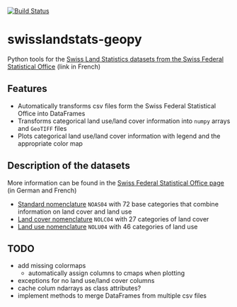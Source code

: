 [![Build Status](https://travis-ci.com/martibosch/swisslandstats-geopy.svg?token=AdqNpn2z1w9P1qtcys7B&branch=master)](https://travis-ci.com/martibosch/swisslandstats-geopy)

# swisslandstats-geopy

Python tools for the [Swiss Land Statistics datasets from the Swiss Federal Statistical Office](https://www.bfs.admin.ch/bfs/fr/home/services/geostat/geodonnees-statistique-federale/sol-utilisation-couverture/statistique-suisse-superficie.html) (link in French)

## Features

* Automatically transforms csv files form the Swiss Federal Statistical Office into DataFrames
* Transforms categorical land use/land cover information into `numpy` arrays and `GeoTIFF` files
* Plots categorical land use/land cover information with legend and the appropriate color map

## Description of the datasets

More information can be found in the [Swiss Federal Statistical Office page](https://www.bfs.admin.ch/bfs/fr/home/services/geostat/geodonnees-statistique-federale/sol-utilisation-couverture/statistique-suisse-superficie.html) (in German and French)

* [Standard nomenclature](https://www.bfs.admin.ch/bfs/fr/home/services/geostat/geodonnees-statistique-federale/sol-utilisation-couverture/statistique-suisse-superficie/nomenclature-standard.html) `NOAS04` with 72 base categories that combine information on land cover and land use
* [Land cover nomenclature](https://www.bfs.admin.ch/bfs/fr/home/services/geostat/geodonnees-statistique-federale/sol-utilisation-couverture/statistique-suisse-superficie/occupation-sol.html) `NOLC04` with 27 categories of land cover
* [Land use nomenclature](https://www.bfs.admin.ch/bfs/fr/home/services/geostat/geodonnees-statistique-federale/sol-utilisation-couverture/statistique-suisse-superficie/utilisation-sol.html) `NOLU04` with 46 categories of land use


## TODO

* add missing colormaps
  * automatically assign columns to cmaps when plotting
* exceptions for no land use/land cover columns
* cache colum ndarrays as class attributes?
* implement methods to merge DataFrames from multiple csv files
